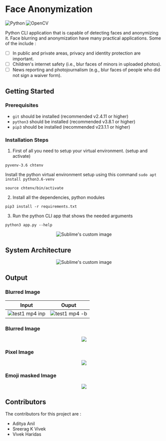 # Face Anonymization

![Python](https://img.shields.io/badge/python-3670A0?style=for-the-badge&logo=python&logoColor=ffdd54) ![OpenCV](https://img.shields.io/badge/opencv-%23white.svg?style=for-the-badge&logo=opencv&logoColor=white)

Python CLI application that is capable of detecting faces and anonymizing it. 
Face blurring and anonymization have many practical applications. Some of the include :

 - [ ] In public and private areas, privacy and identity protection are important.
 - [ ] Children's internet safety (i.e., blur faces of minors in uploaded photos).
 - [ ] News reporting and photojournalism (e.g., blur faces of people who did not sign a waiver form).

## Getting Started
### Prerequisites
-   `git`  should be installed (recommended v2.4.11 or higher)
-  `python3` should be installed  (recommended v3.8.1 or higher)
- `pip3` should be installed (recommended v23.1.1 or higher) 

### Installation Steps

1.  First of all you need to setup your virtual environment. (setup and activate)

```
pyvenv-3.6 chtenv
```

Install the python virtual environment setup using this command  `sudo apt install python3.6-venv`

```
source chtenv/bin/activate
```

2.  Install all the dependencies, python modules

```
pip3 install -r requirements.txt
```

3.  Run the python CLI app that shows the needed arguments

```
python3 app.py --help
```
<p align="center">
  <img src="https://i.ibb.co/LtkP7KT/py.png" alt="Sublime's custom image"/>
</p>


## System Architecture
<p align="center">
  <img src="https://i.ibb.co/njdhh8Y/temp.png" alt="Sublime's custom image"/>
</p>

## Output

### Blurred Image
| Input | Ouput |
| :---: | :---: |
| ![test1 mp4 inp](https://user-images.githubusercontent.com/68915136/144244108-584551ef-470a-487a-b2ca-1eea7b71d8ad.png) | ![test1 mp4 -b](https://user-images.githubusercontent.com/68915136/144244243-fd60d6ae-6bab-420d-9538-988e8ff9e3c4.png) | 


### Blurred Image
<p align="center">
  <img src="https://i.ibb.co/z8dQ2xf/ou1.png"/>
</p>

### Pixel Image
<p align="center">
  <img src="https://i.ibb.co/XSQHNVH/ou2.png"/>
</p>

### Emoji masked Image
<p align="center">
  <img src="https://i.ibb.co/GtcNyv6/ou3.png"/>
</p>

## Contributors

The contributors for this project are :

 - Aditya Anil	
 - Sreerag K Vivek
 - Vivek Haridas
